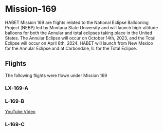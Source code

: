 # Mission-169
HABET Mission 169 are flights related to the National Eclipse Ballooning Project (NEBP) led by Montana State University and will launch high-altitude balloons for both the Annular and total eclipses taking place in the United States. The Annular Eclipse will occur on October 14th, 2023, and the Total Eclipse will occur on April 8th, 2024. HABET will launch from New Mexico for the Annular Eclipse and at Carbondale, IL for the Total Eclipse. 

## Flights
The following flights were flown under Mission 169

### LX-169-A

### L-169-B
[YouTube Video](https://youtu.be/t1gtPSNu7QE)

### L-169-C

